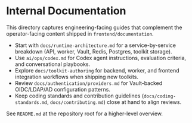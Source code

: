 # Internal Documentation

This directory captures engineering-facing guides that complement the operator-facing content shipped in `frontend/documentation`.

- Start with `docs/runtime-architecture.md` for a service-by-service breakdown (API, worker, Vault, Redis, Postgres, toolkit storage).
- Use `ai/ops/codex.md` for Codex agent instructions, evaluation criteria, and conversational playbooks.
- Explore `docs/toolkit-authoring` for backend, worker, and frontend integration workflows when shipping new toolkits.
- Review `docs/authentication/providers.md` for Vault-backed OIDC/LDAP/AD configuration patterns.
- Keep coding standards and contribution guidelines (`docs/coding-standards.md`, `docs/contributing.md`) close at hand to align reviews.

See `README.md` at the repository root for a higher-level overview.
